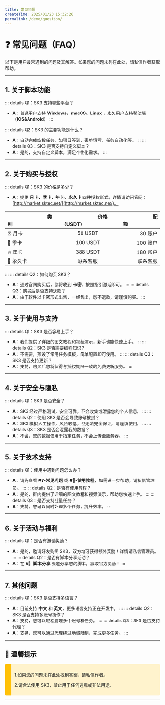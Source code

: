 ```yaml
---
title: 常见问题
createTime: 2025/01/23 15:32:26
permalink: /demo/question/
---
```

# ❓ 常见问题（FAQ）

以下是用户最常遇到的问题及其解答。如果您的问题未列在此处，请私信作者获取帮助。

---

## 1. 关于脚本功能

::: details Q1：SK3 支持哪些平台？
  - **A**：普通用户支持 **Windows、macOS、Linux** ，永久用户支持移动端（**IOS&Android**）
:::


::: details Q2：SK3 的主要功能是什么？
- **A**：自动完成空投任务，如项目签到、表单填写、任务自动化等。
:::
::: details Q3：SK3 是否支持自定义脚本？
- **A**：是的，支持自定义脚本，满足个性化需求。
:::
---

## 2. 关于购买与授权

::: details Q1：SK3 的价格是多少？
- **A**：提供 **月卡、季卡、年卡、永久卡** 四种授权形式，详情请访问官网：[http://market.sktec.net/](http://market.sktec.net/)。

|        类别        |      价格（USDT）      |      配额      |
|:--------------------------------|:------------------------------:|------------------------------:|
| ⏰ 月卡                          | 50 USDT                        | 30 账户                       |
| 🚀 季卡                          | 100 USDT                       | 100 账户                      |
| 🔥 年卡                          | 388 USDT                       | 180 账户                      |
| 💎 永久卡                       | 联系客服                        | 联系客服                       |
:::
::: details Q2：如何购买 SK3？
- **A**：通过官网购买后，您将收到 **卡密**，按照指引激活即可。
:::
::: details Q3：购买后是否支持退款？
- **A**：由于软件以卡密形式出售，一经售出，恕不退款，请谨慎购买。
:::
---

## 3. 关于使用与支持

::: details Q1：SK3 是否容易上手？
- **A**：我们提供了详细的图文教程和视频演示，新手也能快速上手。
:::
::: details Q2：SK3 是否需要编程知识？
- **A**：不需要，预设了常用任务模板，简单配置即可使用。
:::
::: details Q3：SK3 是否支持更新？
- **A**：支持，购买后您将获得与授权期限一致的免费更新服务。
:::
---

## 4. 关于安全与隐私

::: details Q1：SK3 是否安全？
- **A**：SK3 经过严格测试，安全可靠，不会收集或泄露您的个人信息。
:::
::: details Q2：使用 SK3 是否会导致账号被封？
- **A**：SK3 模拟人工操作，风险较低，但无法完全保证，请谨慎使用。
:::
::: details Q3：SK3 是否会泄露我的数据？
- **A**：不会，您的数据仅用于指定任务，不会上传至服务器。
:::
---

## 5. 关于技术支持

::: details Q1：使用中遇到问题怎么办？
- **A**：请先查看 **#❓-常见问题** 或 **#📖-使用教程**，如需进一步帮助，请私信管理员。
:::
::: details Q2：是否有使用教程？
- **A**：是的，群内提供了详细的图文教程和视频演示，帮助您快速上手。
:::
::: details Q3：是否支持批量任务？
- **A**：支持，您可以同时处理多个任务，提升效率。
:::
---

## 6. 关于活动与福利

::: details Q1：是否有邀请奖励？
- **A**：是的，邀请好友购买 SK3，双方均可获得额外奖励！详情请私信管理员。
:::
::: details Q2：是否有脚本分享活动？
- **A**：在 **#🔧-脚本分享** 频道分享您的脚本，赢取官方奖励！
:::
---

## 7. 其他问题

::: details Q1：SK3 是否支持多语言？
- **A**：目前支持 **中文** 和 **英文**，更多语言支持正在开发中。
:::
::: details Q2：SK3 是否支持多账号操作？
- **A**：支持，您可以轻松管理多个账号和任务。
:::
::: details Q3：SK3 是否支持代理？
- **A**：支持，您可以通过代理绕过地域限制，完成更多任务。
:::
---

## 📢 温馨提示


<div style="background-color: #fff3cd; border-left: 20px solid #ffc107; padding: 10px; border-radius: 4px; margin: 10px 0;">
<p> 1.如果您的问题未在此处找到答案，请私信作者。</p>
<p> 2.请合法使用 SK3，禁止用于任何违规或非法用途。</p>
</div>

---
